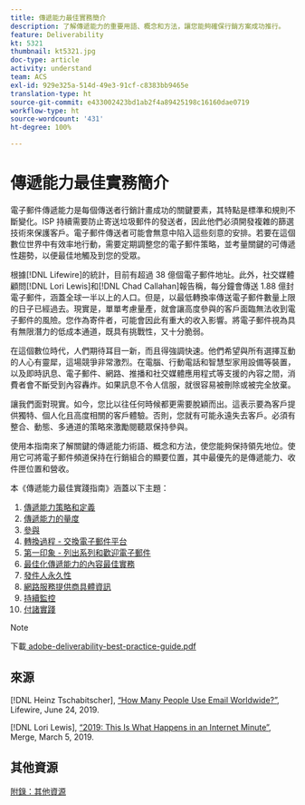 ```yaml
---
title: 傳遞能力最佳實務簡介
description: 了解傳遞能力的重要用語、概念和方法，讓您能夠確保行銷方案成功推行。
feature: Deliverability
kt: 5321
thumbnail: kt5321.jpg
doc-type: article
activity: understand
team: ACS
exl-id: 929e325a-514d-49e3-91cf-c8383bb9465e
translation-type: ht
source-git-commit: e433002423bd1ab2f4a89425198c16160dae0719
workflow-type: ht
source-wordcount: '431'
ht-degree: 100%

---
```


# 傳遞能力最佳實務簡介

電子郵件傳遞能力是每個傳送者行銷計畫成功的關鍵要素，其特點是標準和規則不斷變化。ISP 持續需要防止寄送垃圾郵件的發送者，因此他們必須開發複雜的篩選技術來保護客戶。電子郵件傳送者可能會無意中陷入這些刻意的安排。若要在這個數位世界中有效率地行動，需要定期調整您的電子郵件策略，並考量關鍵的可傳遞性趨勢，以便最佳地觸及到您的受眾。

根據[!DNL Lifewire]的統計，目前有超過 38 億個電子郵件地址。此外，社交媒體顧問[!DNL Lori Lewis]和[!DNL Chad Callahan]報告稱，每分鐘會傳送 1.88 億封電子郵件，涵蓋全球一半以上的人口。但是，以最低轉換率傳送電子郵件數量上限的日子已經過去。現實是，單單考慮量產，就會讓高度參與的客戶面臨無法收到電子郵件的風險。您作為寄件者，可能會因此有重大的收入影響。將電子郵件視為具有無限潛力的低成本通道，既具有挑戰性，又十分脆弱。

在這個數位時代，人們期待耳目一新，而且得強調快速。他們希望與所有選擇互動的人心有靈犀，這場競爭非常激烈。在電腦、行動電話和智慧型家用設備等裝置，以及即時訊息、電子郵件、網路、推播和社交媒體應用程式等支援的內容之間，消費者會不斷受到內容轟炸。如果訊息不令人信服，就很容易被刪除或被完全放棄。

讓我們面對現實。如今，您比以往任何時候都更需要脫穎而出。這表示要為客戶提供獨特、個人化且高度相關的客戶體驗。否則，您就有可能永遠失去客戶。必須有整合、動態、多通道的策略來激勵閱聽眾保持參與。

使用本指南來了解關鍵的傳遞能力術語、概念和方法，使您能夠保持領先地位。使用它可將電子郵件頻道保持在行銷組合的顯要位置，其中最優先的是傳遞能力、收件匣位置和營收。

本《傳遞能力最佳實踐指南》涵蓋以下主題：

1. [傳遞能力策略和定義](/help/deliverability-strategy-and-definition.md)
2. [傳遞能力的量度](/help/metrics/metrics-overview.md)
3. [參與](/help/engagement.md)
4. [轉換過程 - 交換電子郵件平台](/help/transition-process/switching-email-platforms.md)
5. [第一印象 - 列出系列和歡迎電子郵件](/help/first-impressions/address-collection-and-list-growth.md)
6. [最佳化傳遞能力的內容最佳實務](/help/content-best-practices-for-optimal-delivery.md)
7. [發件人永久性](/help/sender-permanence.md)
8. [網路服務提供商具體資訊](/help/internet-service-provider-specifics/overview.md)
9. [持續監控](/help/ongoing-monitoring.md)
10. [付諸實踐](/help/putting-it-in-practice.md)

>[!NOTE]
>
>下載[ adobe-deliverability-best-practice-guide.pdf](/help/assets/adobe-deliverability-best-practice-guide.pdf)

## 來源

[!DNL Heinz Tschabitscher], [“How Many People Use Email Worldwide?”](https://www.lifewire.com/how-many-email-users-are-there-1171213), Lifewire, June 24, 2019.

[!DNL Lori Lewis], [“2019: This Is What Happens in an Internet Minute”](https://www.allaccess.com/merge/archive/29580/2019-this-is-what-happens-in-an-internet-minute), Merge, March 5, 2019.

## 其他資源

[附錄：其他資源](/help/additional-resources/general-resources.md)
